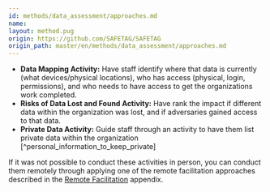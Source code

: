 ```yaml
---
id: methods/data_assessment/approaches.md
name: 
layout: method.pug
origin: https://github.com/SAFETAG/SAFETAG
origin_path: master/en/methods/data_assessment/approaches.md
---
```


* **Data Mapping Activity:** Have staff identify where that data is currently (what devices/physical locations), who has access (physical, login, permissions), and who needs to have access to get the organizations work completed.
*  **Risks of Data Lost and Found Activity:** Have rank the impact if different data within the organization was lost, and if adversaries gained access to that data.
* **Private Data Activity:** Guide staff through an activity to have them list private data within the organization [^personal_information_to_keep_private]

If it was not possible to conduct these activities in person, you can conduct them remotely through applying one of the remote facilitation approaches described in the [Remote Facilitation](#appendix-remote-facilitation) appendix.

